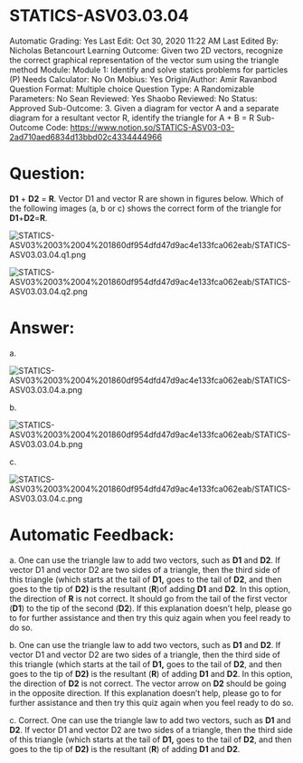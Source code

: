 # STATICS-ASV03.03.04

Automatic Grading: Yes
Last Edit: Oct 30, 2020 11:22 AM
Last Edited By: Nicholas Betancourt
Learning Outcome: Given two 2D vectors, recognize the correct graphical representation of the vector sum using the triangle method
Module: Module 1: Identify and solve statics problems for particles (P)
Needs Calculator: No
On Mobius: Yes
Origin/Author: Amir Ravanbod
Question Format: Multiple choice
Question Type: A
Randomizable Parameters: No
Sean Reviewed: Yes
Shaobo Reviewed: No
Status: Approved
Sub-Outcome: 3. Given a diagram for vector A and a separate diagram for a resultant vector R, identify the triangle for A + B = R
Sub-Outcome Code: https://www.notion.so/STATICS-ASV03-03-2ad710aed6834d13bbd02c4334444966

# Question:

**D1** + **D2** = **R**. Vector D1 and vector R are shown in figures below. Which of the following images (a, b or c) shows the correct form of the triangle for **D1**+**D2**=**R**.  

![STATICS-ASV03%2003%2004%201860df954dfd47d9ac4e133fca062eab/STATICS-ASV03.03.04.q1.png](STATICS-ASV03%2003%2004%201860df954dfd47d9ac4e133fca062eab/STATICS-ASV03.03.04.q1.png)

![STATICS-ASV03%2003%2004%201860df954dfd47d9ac4e133fca062eab/STATICS-ASV03.03.04.q2.png](STATICS-ASV03%2003%2004%201860df954dfd47d9ac4e133fca062eab/STATICS-ASV03.03.04.q2.png)

# Answer:

a. 

![STATICS-ASV03%2003%2004%201860df954dfd47d9ac4e133fca062eab/STATICS-ASV03.03.04.a.png](STATICS-ASV03%2003%2004%201860df954dfd47d9ac4e133fca062eab/STATICS-ASV03.03.04.a.png)

b. 

![STATICS-ASV03%2003%2004%201860df954dfd47d9ac4e133fca062eab/STATICS-ASV03.03.04.b.png](STATICS-ASV03%2003%2004%201860df954dfd47d9ac4e133fca062eab/STATICS-ASV03.03.04.b.png)

c. 

![STATICS-ASV03%2003%2004%201860df954dfd47d9ac4e133fca062eab/STATICS-ASV03.03.04.c.png](STATICS-ASV03%2003%2004%201860df954dfd47d9ac4e133fca062eab/STATICS-ASV03.03.04.c.png)

# Automatic Feedback:

a. One can use the triangle law to add two vectors, such as **D1** and **D2**.  If vector D1 and vector D2 are two sides of a triangle, then the third side of this triangle (which starts at the tail of **D1,** goes to the tail of **D2**, and then goes to the tip of **D2)** is the resultant (**R**)of adding **D1** and **D2**.  In this option, the direction of **R** is not correct.  It should go from the tail of the first vector (**D1**) to the tip of the second (**D2**).  If this explanation doesn’t help, please go to <a location where all the links are> for further assistance and then try this quiz again when you feel ready to do so. 

b. One can use the triangle law to add two vectors, such as **D1** and **D2**.  If vector D1 and vector D2 are two sides of a triangle, then the third side of this triangle (which starts at the tail of **D1,** goes to the tail of **D2**, and then goes to the tip of **D2)** is the resultant (**R**) of adding **D1** and **D2**.  In this option, the direction of **D2** is not correct.  The vector arrow on **D2** should be going in the opposite direction.  If this explanation doesn’t help, please go to <a location where all the links are> for further assistance and then try this quiz again when you feel ready to do so.

c. Correct. One can use the triangle law to add two vectors, such as **D1** and **D2**.  If vector D1 and vector D2 are two sides of a triangle, then the third side of this triangle (which starts at the tail of **D1,** goes to the tail of **D2**, and then goes to the tip of **D2)** is the resultant (**R**) of adding **D1** and **D2**.